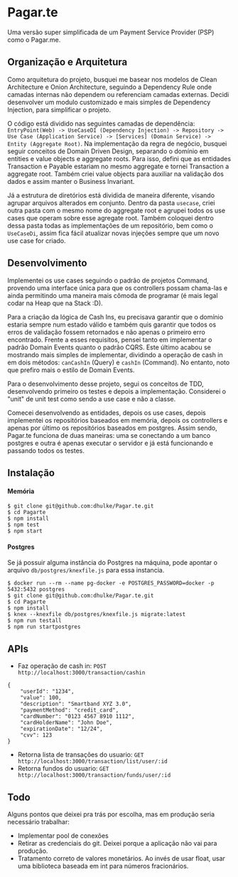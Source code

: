 # Pagar.te
Uma versão super simplificada de um Payment Service Provider (PSP) como o Pagar.me.

## Organização e Arquitetura
Como arquitetura do projeto, busquei me basear nos modelos de Clean Architecture e Onion Architecture,
seguindo a Dependency Rule onde camadas internas não dependem ou referenciam camadas externas. Decidi
desenvolver um modulo customizado e mais simples de Dependency Injection, para simplificar o projeto.

O código está dividido nas seguintes camadas de dependência: `EntryPoint(Web) -> UseCaseDI (Dependency Injection) ->
Repository -> Use Case (Application Service) -> [Services] (Domain Service) -> Entity (Aggregate Root)`. Na implementação
da regra de negócio, busquei seguir conceitos de Domain Driven Design, separando o domínio em entities e value objects
e aggregate roots. Para isso, defini que as entidades Transaction e Payable estariam no mesmo aggregate e tornei Transaction
a aggregate root. Também criei value objects para auxiliar na validação dos dados e assim manter o Business Invariant.

Já a estrutura de diretórios está dividida de maneira diferente, visando agrupar arquivos alterados em conjunto.
Dentro da pasta `usecase`, criei outra pasta com o mesmo nome do aggregate root e agrupei todos os use cases que 
operam sobre esse agregate root. Também coloquei dentro dessa pasta todas as implementações de um repositório,
bem como o `UseCaseDi`, assim fica fácil atualizar novas injeções sempre que um novo use case for criado.

## Desenvolvimento
Implementei os use cases seguindo o padrão de projetos Command, provendo uma interface única para que os controllers
possam chama-las e ainda permitindo uma maneira mais cômoda de programar (é mais legal codar na Heap que na Stack :D).

Para a criação da lógica de Cash Ins, eu precisava garantir que o domínio estaria sempre num estado válido e também
quis garantir que todos os erros de validação fossem retornados e não apenas o primeiro erro encontrado. Frente a esses
requisitos, pensei tanto em implementar o padrão Domain Events quanto o padrão CQRS. Este último acabou se mostrando 
mais simples de implementar, dividindo a operação de cash in em dois métodos: `canCashIn` (Query) e `cashIn` (Command).
No entanto, noto que prefiro mais o estilo de Domain Events.

Para o desenvolvimento desse projeto, segui os conceitos de TDD, desenvolvendo primeiro os testes e depois a implementação.
Considerei o "unit" de unit test como sendo a use case e não a classe.

Comecei desenvolvendo as entidades, depois os use cases, depois implementei os repositórios baseados em memória, depois
os controllers e apenas por último os repositórios baseados em postgres. Assim sendo, Pagar.te funciona de duas maneiras:
uma se conectando a um banco postgres e outra é apenas executar o servidor e já está funcionando e passando todos os testes.

## Instalação

#### Memória
```
$ git clone git@github.com:dhulke/Pagar.te.git
$ cd Pagarte
$ npm install
$ npm test
$ npm start
```

#### Postgres
Se já possuir alguma instância do Postgres na máquina, pode apontar o arquivo `db/postgres/knexfile.js` para essa instancia.
```
$ docker run --rm --name pg-docker -e POSTGRES_PASSWORD=docker -p 5432:5432 postgres
$ git clone git@github.com:dhulke/Pagar.te.git
$ cd Pagarte
$ npm install
$ knex --knexfile db/postgres/knexfile.js migrate:latest
$ npm run testall
$ npm run startpostgres 
```

## APIs
* Faz operação de cash in: `POST http://localhost:3000/transaction/cashin`
```
{
    "userId": "1234",
    "value": 100,
    "description": "Smartband XYZ 3.0",
    "paymentMethod": "credit_card",
    "cardNumber": "0123 4567 8910 1112",
    "cardHolderName": "John Doe",
    "expirationDate": "12/24",
    "cvv": 123
}
```

* Retorna lista de transações do usuario: `GET http://localhost:3000/transaction/list/user/:id`
* Retorna fundos do usuario: `GET http://localhost:3000/transaction/funds/user/:id`

## Todo
Alguns pontos que deixei pra trás por escolha, mas em produção seria necessário trabalhar:
* Implementar pool de conexões
* Retirar as credenciais do git. Deixei porque a aplicação não vai para produção.
* Tratamento correto de valores monetários. Ao invés de usar float, usar uma biblioteca baseada em int para números fracionários.
 
